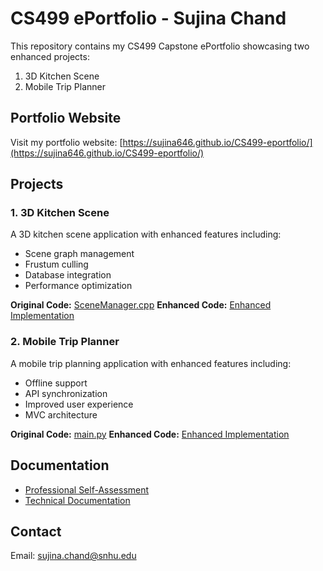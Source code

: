 
# CS499 ePortfolio - Sujina Chand

This repository contains my CS499 Capstone ePortfolio showcasing two enhanced projects:
1. 3D Kitchen Scene
2. Mobile Trip Planner

## Portfolio Website
Visit my portfolio website: [https://sujina646.github.io/CS499-eportfolio/](https://sujina646.github.io/CS499-eportfolio/)

## Projects

### 1. 3D Kitchen Scene
A 3D kitchen scene application with enhanced features including:
- Scene graph management
- Frustum culling
- Database integration
- Performance optimization

**Original Code:** [SceneManager.cpp](/SceneManager.cpp)
**Enhanced Code:** [Enhanced Implementation](/SceneManager.h)

### 2. Mobile Trip Planner
A mobile trip planning application with enhanced features including:
- Offline support
- API synchronization
- Improved user experience
- MVC architecture

**Original Code:** [main.py](/main.py)
**Enhanced Code:** [Enhanced Implementation](/enhanced/)

## Documentation
- [Professional Self-Assessment](/professional-self-assessment.md)
- [Technical Documentation](documentation/)

## Contact
Email: sujina.chand@snhu.edu
